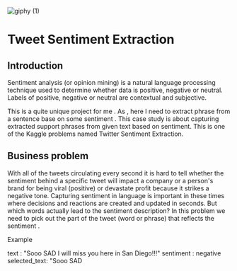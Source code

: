 ![giphy (1)](https://user-images.githubusercontent.com/57909909/168902321-760c3caf-864f-4f2c-b5ee-6199863df92f.gif)

# Tweet Sentiment Extraction
## Introduction

Sentiment analysis (or opinion mining) is a natural language processing technique used to determine whether data is positive, negative or neutral. Labels of positive, negative or neutral are contextual and subjective.

This is a quite unique project for me . As , here I need to extract phrase from a sentence base on some sentiment .
This case study is about capturing extracted support phrases from given text based on sentiment. This is one of the Kaggle problems named Twitter Sentiment Extraction.

## Business problem
With all of the tweets circulating every second it is hard to tell whether the sentiment behind a specific tweet will impact a company or a person's brand for being viral (positive) or devastate profit because it strikes a negative tone. Capturing sentiment in language is important in these times where decisions and reactions are created and updated in seconds. But which words actually lead to the sentiment description? In this problem we need to pick out the part of the tweet (word or phrase) that reflects the sentiment .

Example

text : "Sooo SAD I will miss you here in San Diego!!!"
sentiment : negative
selected_text: "Sooo SAD


